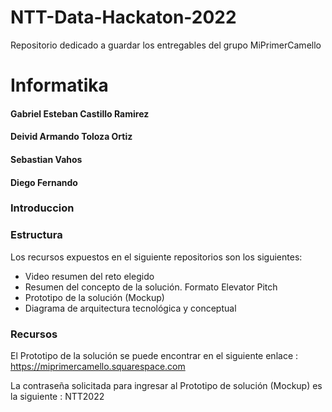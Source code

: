 # NTT-Data-Hackaton-2022
Repositorio dedicado a guardar los entregables del grupo MiPrimerCamello
# Informatika

#### Gabriel Esteban Castillo Ramirez
#### Deivid Armando Toloza Ortiz
#### Sebastian Vahos
#### Diego Fernando

### Introduccion


### Estructura
Los recursos expuestos en el siguiente repositorios son los siguientes:

<ul>
  <li>
    Video resumen del reto elegido
  </li>  
  <li>
    Resumen del concepto de la solución. Formato Elevator Pitch
  </li>  
  <li>
    Prototipo de la solución (Mockup)
  </li> 
  <li>
    Diagrama de arquitectura tecnológica y conceptual
  </li>
</ul> 

### Recursos
El Prototipo de la solución se puede encontrar en el siguiente enlace : https://miprimercamello.squarespace.com

La contraseña solicitada para ingresar al Prototipo de solución (Mockup) es la siguiente : NTT2022
